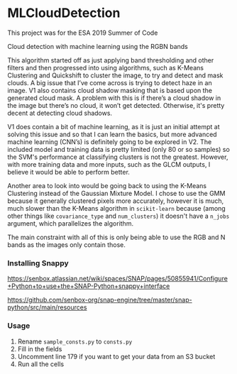 # MLCloudDetection
This project was for the ESA 2019 Summer of Code

Cloud detection with machine learning using the RGBN bands

This algorithm started off as just applying band thresholding and other filters and then progressed into using algorithms, such as K-Means Clustering and Quickshift to cluster the image, to try and detect and mask clouds. A big issue that I’ve come across is trying to detect haze in an image. V1 also contains cloud shadow masking that is based upon the generated cloud mask. A problem with this is if there’s a cloud shadow in the image but there’s no cloud, it won’t get detected. Otherwise, it's pretty decent at detecting cloud shadows.

V1 does contain a bit of machine learning, as it is just an initial attempt at solving this issue and so that I can learn the basics, but more advanced machine learning (CNN’s) is definitely going to be explored in V2. The included model and training data is pretty limited (only 80 or so samples) so the SVM's performance at classifying clusters is not the greatest. However, with more training data and more inputs, such as the GLCM outputs, I believe it would be able to perform better.

Another area to look into would be going back to using the K-Means Clustering instead of the Gaussian Mixture Model. I chose to use the GMM because it generally clustered pixels more accurately, however it is much, much slower than the K-Means algorithm in ```scikit-learn``` because (among other things like ```covariance_type``` and ```num_clusters```) it doesn't have a ```n_jobs``` argument, which parallelizes the algorithm.   

The main constraint with all of this is only being able to use the RGB and N bands as the images only contain those.

### Installing Snappy
https://senbox.atlassian.net/wiki/spaces/SNAP/pages/50855941/Configure+Python+to+use+the+SNAP-Python+snappy+interface

https://github.com/senbox-org/snap-engine/tree/master/snap-python/src/main/resources

### Usage
1. Rename ```sample_consts.py``` to ```consts.py```
2. Fill in the fields
3. Uncomment line 179 if you want to get your data from an S3 bucket
4. Run all the cells

